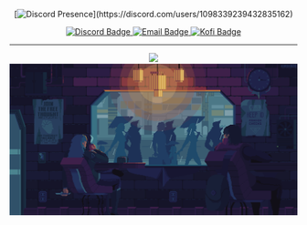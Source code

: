 <div id="presence" align="center">
  
  [![Discord Presence](https://lanyard.cnrad.dev/api/1098339239432835162?theme=light&bg=bdace1&borderRadius=50px&idleMessage=Hacking!)](https://discord.com/users/1098339239432835162)
  
</div>

<div align="center">
  <a href="https://discordapp.com/users/1098339239432835162">
    <img src="https://img.shields.io/badge/discord-black?style=for-the-badge&logo=discord&logoColor=blue" alt="Discord Badge">
  </a>
  
  <a href="mailto:solanaceae@duck.com">
    <img src="https://img.shields.io/badge/gmail-black?style=for-the-badge&logo=Gmail&logoColor=skyblue" alt="Email Badge">
  </a>

  <a href="https://ko-fi.com/solanaceae">
    <img src="https://img.shields.io/badge/Ko--fi-black?style=for-the-badge&logo=ko-fi&logoColor=pink" alt="Kofi Badge">
  </a>
</div>

---

<div id="tools" align="center">
  <img src="https://github.com/dekrypted/dekrypted/blob/output/github-contribution-grid-snake-dark.svg#gh-dark-mode-only"/>
</div>
<div align="center">
  <img src="https://github.com/HawksDev/HawksDev/blob/main/SociableCleanErmine-max-1mb.gif" width="850">
</div>
